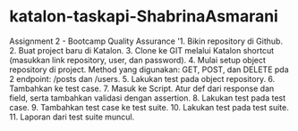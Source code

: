 # katalon-taskapi-ShabrinaAsmarani
Assignment 2 - Bootcamp Quality Assurance
'1. Bikin repository di Github.
2. Buat project baru di Katalon.
3. Clone ke GIT melalui Katalon shortcut (masukkan link repository, user, dan password).
4. Mulai setup object repository di project. Method yang digunakan: GET, POST, dan DELETE pda 2 endpoint: /posts dan /users.
5. Lakukan test pada object repository. 
6. Tambahkan ke test case.
7. Masuk ke Script. Atur def dari response dan field, serta tambahkan validasi dengan assertion.
8. Lakukan test pada test case.
9. Tambahkan test case ke test suite.
10. Lakukan test pada test suite.
11. Laporan dari test suite muncul.
